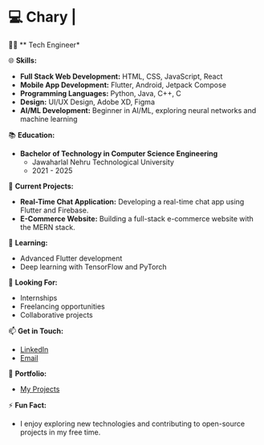 # 💻 Chary | 

👨‍🎓 ** Tech Engineer*

🌐 **Skills:**
- **Full Stack Web Development:** HTML, CSS, JavaScript, React
- **Mobile App Development:** Flutter, Android, Jetpack Compose 
- **Programming Languages:** Python, Java, C++, C
- **Design:** UI/UX Design, Adobe XD, Figma
- **AI/ML Development:** Beginner in AI/ML, exploring neural networks and machine learning

📚 **Education:**
- **Bachelor of Technology in Computer Science Engineering**
  - Jawaharlal Nehru Technological University
  - 2021 - 2025

🔭 **Current Projects:**
- **Real-Time Chat Application:** Developing a real-time chat app using Flutter and Firebase.
- **E-Commerce Website:** Building a full-stack e-commerce website with the MERN stack.

🌱 **Learning:**
- Advanced Flutter development
- Deep learning with TensorFlow and PyTorch

💼 **Looking For:**
- Internships
- Freelancing opportunities
- Collaborative projects

📫 **Get in Touch:**
- [LinkedIn](https://www.linkedin.com/in/veerabrahmachary093)
- [Email](only.veera09@gmail.com)

🎨 **Portfolio:**
- [My Projects]()

⚡ **Fun Fact:**
- I enjoy exploring new technologies and contributing to open-source projects in my free time.
